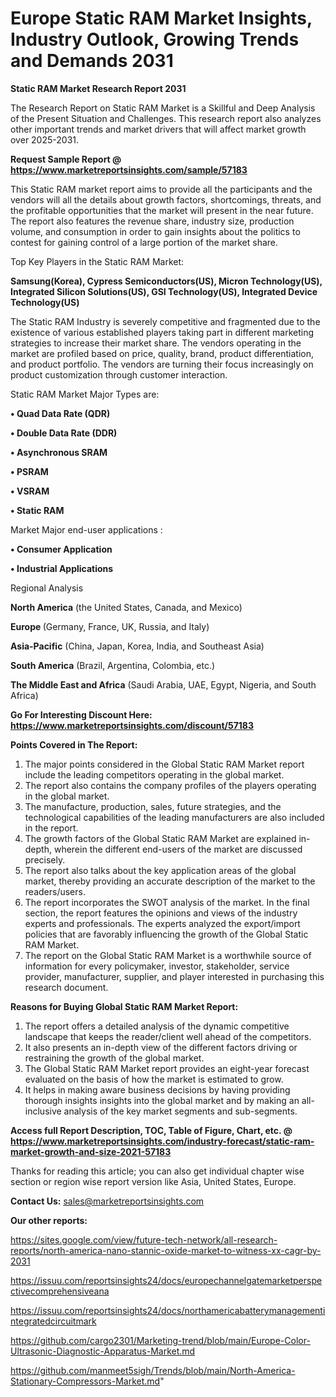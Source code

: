 # Europe Static RAM Market Insights, Industry Outlook, Growing Trends and Demands 2031

<strong>Static RAM Market Research Report 2031</strong>

The Research Report on Static RAM Market is a Skillful and Deep Analysis of the Present Situation and Challenges. This research report also analyzes other important trends and market drivers that will affect market growth over 2025-2031.

<strong>Request Sample Report @ <a href=https://www.marketreportsinsights.com/sample/57183>https://www.marketreportsinsights.com/sample/57183</a></strong>

This Static RAM market report aims to provide all the participants and the vendors will all the details about growth factors, shortcomings, threats, and the profitable opportunities that the market will present in the near future. The report also features the revenue share, industry size, production volume, and consumption in order to gain insights about the politics to contest for gaining control of a large portion of the market share.

Top Key Players in the Static RAM Market:

<strong>Samsung(Korea), Cypress Semiconductors(US), Micron Technology(US), Integrated Silicon Solutions(US), GSI Technology(US), Integrated Device Technology(US)</strong>

The Static RAM Industry is severely competitive and fragmented due to the existence of various established players taking part in different marketing strategies to increase their market share. The vendors operating in the market are profiled based on price, quality, brand, product differentiation, and product portfolio. The vendors are turning their focus increasingly on product customization through customer interaction.

Static RAM Market Major Types are:

<strong>• Quad Data Rate (QDR)

• Double Data Rate (DDR)

• Asynchronous SRAM

• PSRAM

• VSRAM

• Static RAM</strong>

Market Major end-user applications :

<strong>• Consumer Application

• Industrial Applications</strong>

Regional Analysis

</u><strong><b>North America</b></strong> (the United States, Canada, and Mexico)

<strong><b>Europe </b></strong>(Germany, France, UK, Russia, and Italy)

<strong><b>Asia-Pacific</b></strong> (China, Japan, Korea, India, and Southeast Asia)

<strong><b>South America</b></strong> (Brazil, Argentina, Colombia, etc.)

<strong><b>The Middle East and Africa</b></strong> (Saudi Arabia, UAE, Egypt, Nigeria, and South Africa)

<strong>Go For Interesting Discount Here: <a href=https://www.marketreportsinsights.com/discount/57183>https://www.marketreportsinsights.com/discount/57183</a></strong>

<strong>Points Covered in The Report:</strong>
<ol>
  <li>The major points considered in the Global Static RAM Market report include the leading competitors operating in the global market.</li>
  <li>The report also contains the company profiles of the players operating in the global market.</li>
  <li>The manufacture, production, sales, future strategies, and the technological capabilities of the leading manufacturers are also included in the report.</li>
  <li>The growth factors of the Global Static RAM Market are explained in-depth, wherein the different end-users of the market are discussed precisely.</li>
  <li>The report also talks about the key application areas of the global market, thereby providing an accurate description of the market to the readers/users.</li>
  <li>The report incorporates the SWOT analysis of the market. In the final section, the report features the opinions and views of the industry experts and professionals. The experts analyzed the export/import policies that are favorably influencing the growth of the Global Static RAM Market.</li>
  <li>The report on the Global Static RAM Market is a worthwhile source of information for every policymaker, investor, stakeholder, service provider, manufacturer, supplier, and player interested in purchasing this research document.</li>
</ol>
<strong>Reasons for Buying Global Static RAM Market Report:</strong>

<ol>
  <li>The report offers a detailed analysis of the dynamic competitive landscape that keeps the reader/client well ahead of the competitors.</li>
  <li>It also presents an in-depth view of the different factors driving or restraining the growth of the global market.</li>
  <li>The Global Static RAM Market report provides an eight-year forecast evaluated on the basis of how the market is estimated to grow.</li>
  <li>It helps in making aware business decisions by having providing thorough insights insights into the global market and by making an all-inclusive analysis of the key market segments and sub-segments.</li>
</ol>
<strong>Access full Report Description, TOC, Table of Figure, Chart, etc. @ <a href=https://www.marketreportsinsights.com/industry-forecast/static-ram-market-growth-and-size-2021-57183>https://www.marketreportsinsights.com/industry-forecast/static-ram-market-growth-and-size-2021-57183</a></strong>


Thanks for reading this article; you can also get individual chapter wise section or region wise report version like Asia, United States, Europe.

<strong>Contact Us:</strong>
sales@marketreportsinsights.com

<strong>Our other reports:</strong>

<a href=https://sites.google.com/view/future-tech-network/all-research-reports/north-america-nano-stannic-oxide-market-to-witness-xx-cagr-by-2031>https://sites.google.com/view/future-tech-network/all-research-reports/north-america-nano-stannic-oxide-market-to-witness-xx-cagr-by-2031</a>

<a href=https://issuu.com/reportsinsights24/docs/europechannelgatemarketperspectivecomprehensiveana>https://issuu.com/reportsinsights24/docs/europechannelgatemarketperspectivecomprehensiveana</a>

<a href=https://issuu.com/reportsinsights24/docs/northamericabatterymanagementintegratedcircuitmark>https://issuu.com/reportsinsights24/docs/northamericabatterymanagementintegratedcircuitmark</a>

<a href=https://github.com/cargo2301/Marketing-trend/blob/main/Europe-Color-Ultrasonic-Diagnostic-Apparatus-Market.md>https://github.com/cargo2301/Marketing-trend/blob/main/Europe-Color-Ultrasonic-Diagnostic-Apparatus-Market.md</a>

<a href=https://github.com/manmeet5sigh/Trends/blob/main/North-America-Stationary-Compressors-Market.md>https://github.com/manmeet5sigh/Trends/blob/main/North-America-Stationary-Compressors-Market.md</a>"
